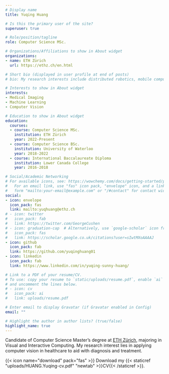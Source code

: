 ```yaml
---
# Display name
title: Yuqing Huang

# Is this the primary user of the site?
superuser: true

# Role/position/tagline
role: Computer Science MSc.

# Organizations/Affiliations to show in About widget
organizations:
- name: ETH Zürich
  url: https://ethz.ch/en.html

# Short bio (displayed in user profile at end of posts)
# bio: My research interests include distributed robotics, mobile computing and programmable matter.

# Interests to show in About widget
interests:
- Medical Imaging
- Machine Learning
- Computer Vision

# Education to show in About widget
education:
  courses:
  - course: Computer Science MSc.
    institution: ETH Zürich
    year: 2022-Present
  - course: Computer Science BSc.
    institution: University of Waterloo
    year: 2018-2022
  - course: International Baccalaureate Diploma
    institution: Lower Canada College
    year: 2016-2018

# Social/Academic Networking
# For available icons, see: https://wowchemy.com/docs/getting-started/page-builder/#icons
#   For an email link, use "fas" icon pack, "envelope" icon, and a link in the
#   form "mailto:your-email@example.com" or "/#contact" for contact widget.
social:
- icon: envelope
  icon_pack: fas
  link: mailto:yuqhuang@ethz.ch
# - icon: twitter
#   icon_pack: fab
#   link: https://twitter.com/GeorgeCushen
# - icon: graduation-cap  # Alternatively, use `google-scholar` icon from `ai` icon pack
#   icon_pack: fas
#   link: https://scholar.google.co.uk/citations?user=sIwtMXoAAAAJ
- icon: github
  icon_pack: fab
  link: https://github.com/yuqinghuang01
- icon: linkedin
  icon_pack: fab
  link: https://www.linkedin.com/in/yuqing-sunny-huang/

# Link to a PDF of your resume/CV.
# To use: copy your resume to `static/uploads/resume.pdf`, enable `ai` icons in `params.toml`, 
# and uncomment the lines below.
# - icon: cv
#   icon_pack: ai
#   link: uploads/resume.pdf

# Enter email to display Gravatar (if Gravatar enabled in Config)
email: ""

# Highlight the author in author lists? (true/false)
highlight_name: true
---
```


Candidate of Computer Science Master’s degree at [ETH Zürich](https://ethz.ch/en.html), majoring in Visual and Interactive Computing. My research interest lies in applying computer vision in healthcare to aid with diagnosis and treatment.

{{< icon name="download" pack="fas" >}} Download my {{< staticref "uploads/HUANG.Yuqing-cv.pdf" "newtab" >}}CV{{< /staticref >}}.
